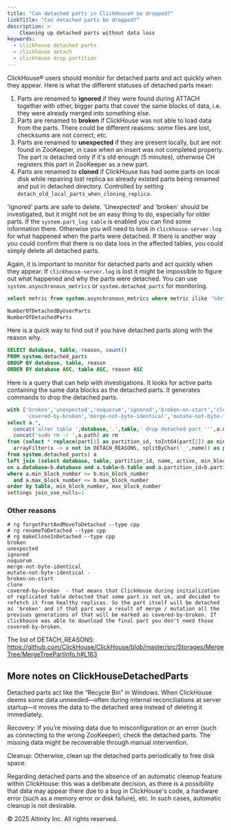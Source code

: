 ```yaml
---
title: "Can detached parts in ClickHouse® be dropped?"
linkTitle: "Can detached parts be dropped?"
description: >
    Cleaning up detached parts without data loss
keywords: 
  - clickhouse detached parts
  - clickhouse detach
  - clickhouse drop partition
---
```

ClickHouse® users should monitor for detached parts and act quickly when they appear. Here is what the different statuses of detached parts mean:

1. Parts are renamed to **ignored** if they were found during ATTACH together with other, bigger parts that cover the same blocks of data, i.e. they were already merged into something else.
2. Parts are renamed to **broken** if ClickHouse was not able to load data from the parts. There could be different reasons: some files are lost, checksums are not correct, etc.
3. Parts are renamed to **unexpected** if they are present locally, but are not found in ZooKeeper, in case when an insert was not completed properly. The part is detached only if it's old enough (5 minutes), otherwise CH registers this part in ZooKeeper as a new part.
4. Parts are renamed to **cloned** if ClickHouse has had some parts on local disk while repairing lost replica so already existed parts being renamed and put in detached directory. Controlled by setting `detach_old_local_parts_when_cloning_replica`.

'Ignored' parts are safe to delete. 'Unexpected' and 'broken' should be investigated, but it might not be an easy thing to do, especially for older parts. If the `system.part_log table` is enabled you can find some information there. Otherwise you will need to look in `clickhouse-server.log` for what happened when the parts were detached.
If there is another way you could confirm that there is no data loss in the affected tables, you could simply delete all detached parts.

Again, it is important to monitor for detached parts and act quickly when they appear. If `clickhouse-server.log` is lost it might be impossible to figure out what happened and why the parts were detached.
You can use `system.asynchronous_metrics` or `system.detached_parts` for monitoring.
```sql
select metric from system.asynchronous_metrics where metric ilike '%detach%'

NumberOfDetachedByUserParts
NumberOfDetachedParts
```

Here is a quick way to find out if you have detached parts along with the reason why. 
```sql
SELECT database, table, reason, count()
FROM system.detached_parts
GROUP BY database, table, reason
ORDER BY database ASC, table ASC, reason ASC
```

Here is a query that can help with investigations. It looks for active parts containing the same data blocks as the detached parts. It 
generates commands to drop the detached parts. 

```sql
with ['broken','unexpected','noquorum','ignored','broken-on-start','clone','attaching','deleting','tmp-fetch',
      'covered-by-broken','merge-not-byte-identical','mutate-not-byte-identical','broken-from-backup'] as DETACH_REASONS
select a.*,
  concat('alter table ',database,'.',table,' drop detached part ''',a.name,''' settings allow_drop_detached=1;') as drop,
  concat('sudo rm -r ',a.path) as rm
from (select * replace(part[1] as partition_id, toInt64(part[2]) as min_block_number, toInt64(part[3]) as max_block_number),
  arrayFilter(x -> x not in DETACH_REASONS, splitByChar('_',name)) as part
from system.detached_parts) a
left join (select database, table, partition_id, name, active, min_block_number, max_block_number from system.parts where active) b 
on a.database=b.database and a.table=b.table and a.partition_id=b.partition_id
where a.min_block_number >= b.min_block_number
  and a.max_block_number <= b.max_block_number
order by table, min_block_number, max_block_number
settings join_use_nulls=1
```

### Other reasons

```
# rg forgetPartAndMoveToDetached --type cpp
# rg renameToDetached --type cpp
# rg makeCloneInDetached --type cpp
broken
unexpected
ignored
noquorum
merge-not-byte-identical
mutate-not-byte-identical - 
broken-on-start
clone
covered-by-broken  - that means that ClickHouse during initialization of replicated table detected that some part is not ok, and decided to refetch it from healthy replicas. So the part itself will be detached as 'broken' and if that part was a result of merge / mutation all the previuos generations of that will be marked as covered-by-broken. If clickhouse was able to download the final part you don't need those covered-by-broken.
```

The list of DETACH_REASONS: https://github.com/ClickHouse/ClickHouse/blob/master/src/Storages/MergeTree/MergeTreePartInfo.h#L163

## More notes on ClickHouseDetachedParts

Detached parts act like the “Recycle Bin” in Windows. When ClickHouse deems some data unneeded—often during internal reconciliations at server startup—it moves the data to the detached area instead of deleting it immediately.

Recovery: If you’re missing data due to misconfiguration or an error (such as connecting to the wrong ZooKeeper), check the detached parts. The missing data might be recoverable through manual intervention.

Cleanup: Otherwise, clean up the detached parts periodically to free disk space.

Regarding detached parts and the absence of an automatic cleanup feature within ClickHouse: this was a deliberate decision, as there is a possibility that data may appear there due to a bug in ClickHouse's code, a hardware error (such as a memory error or disk failure), etc. In such cases, automatic cleanup is not desirable.

© 2025 Altinity Inc. All rights reserved.
